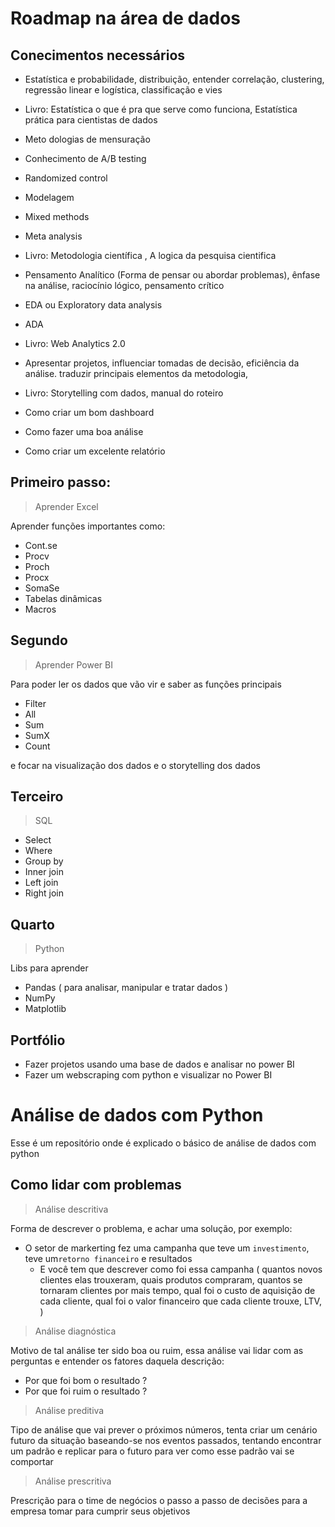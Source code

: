 # Roadmap na área de dados

## Conecimentos necessários

- Estatística e probabilidade, distribuição, entender correlação, clustering, regressão linear e logística, classificação e vies
- Livro: Estatística o que é pra que serve como funciona, Estatística prática para cientistas de dados
- Meto dologias de mensuração  
- Conhecimento de A/B testing
- Randomized control 
- Modelagem
- Mixed methods
- Meta analysis
- Livro: Metodologia científica ,  A logica da pesquisa cientifica

- Pensamento Analítico (Forma de pensar ou abordar problemas), ênfase na análise, raciocínio lógico, pensamento crítico 

- EDA ou Exploratory data analysis
- ADA
- Livro: Web Analytics 2.0

- Apresentar projetos, influenciar tomadas de decisão, eficiência da análise. traduzir principais elementos da metodologia, 
- Livro: Storytelling com dados, manual do roteiro

- Como criar um bom dashboard
- Como fazer uma boa análise 
- Como criar um excelente relatório
## Primeiro passo:
> Aprender Excel

Aprender funções importantes como:
- Cont.se
- Procv
- Proch
- Procx
- SomaSe
- Tabelas dinâmicas
- Macros

## Segundo

> Aprender Power BI

Para poder ler os dados que vão vir e saber as funções principais
- Filter
- All
- Sum
- SumX
- Count

e focar na visualização dos dados e o storytelling dos dados

## Terceiro

> SQL

- Select
- Where
- Group by
- Inner join
- Left join
- Right join

## Quarto

> Python

Libs para aprender

- Pandas ( para analisar, manipular e tratar dados )
- NumPy
- Matplotlib

## Portfólio
- Fazer projetos usando uma base de dados e analisar no power BI
- Fazer um webscraping com python e visualizar no Power BI

# Análise de dados com Python

Esse é um repositório onde é explicado o básico de análise de dados com python 



## Como lidar com problemas

> Análise descritiva 

Forma de descrever o problema, e achar uma solução, por exemplo:

- O setor de markerting fez uma campanha que teve um `investimento`, teve um`retorno financeiro` e resultados
  - E você tem que descrever como foi essa campanha ( quantos novos clientes elas trouxeram, quais produtos compraram, quantos se tornaram clientes por mais tempo, qual foi o custo de aquisição de cada cliente, qual foi o valor financeiro que cada cliente trouxe, LTV,  )

> Análise diagnóstica 

Motivo de tal análise ter sido boa ou ruim, essa análise vai lidar com as perguntas e entender os fatores daquela descrição:
- Por que foi bom o resultado ?
- Por que foi ruim o resultado ?


> Análise preditiva

Tipo de análise que vai prever o próximos números, tenta criar um cenário futuro da situação baseando-se nos eventos passados, tentando encontrar um padrão e replicar para o futuro para ver como esse padrão vai se comportar 


> Análise prescritiva 

Prescrição para o time de negócios o passo a passo de decisões para a empresa tomar para cumprir seus objetivos 